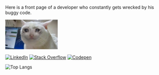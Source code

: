 Here is a front page of a developer who constantly gets wrecked by his buggy code.

<img src="https://github.com/zushenyan/zushenyan/blob/master/crying.jpg" width="33%">

[![LinkedIn](https://img.shields.io/badge/LinkedIn-%230077B5.svg?logo=linkedin&logoColor=white)](https://linkedin.com/in/zushenyan) [![Stack Overflow](https://img.shields.io/badge/-Stackoverflow-FE7A16?logo=stack-overflow&logoColor=white)](https://stackoverflow.com/users/zushenyan) [![Codepen](https://img.shields.io/badge/Codepen-000000?style=for-the-badge&logo=codepen&logoColor=white)](https://codepen.io/zushenyan) 

![Top Langs](https://github-readme-stats.vercel.app/api/top-langs/?username=zushenyan&layout=compact)
